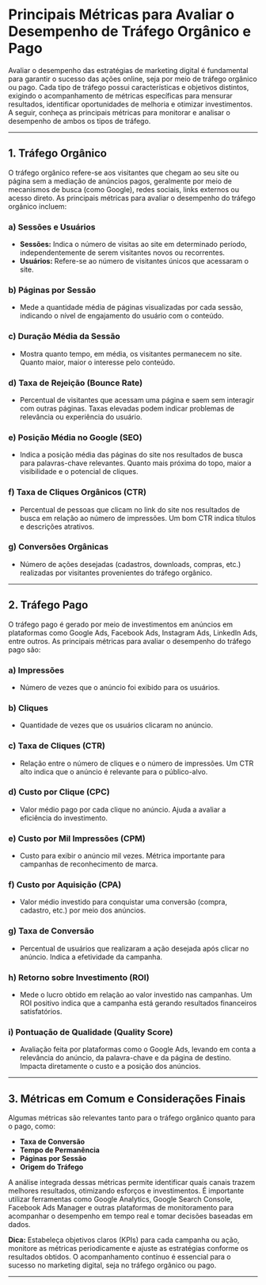
# Principais Métricas para Avaliar o Desempenho de Tráfego Orgânico e Pago

Avaliar o desempenho das estratégias de marketing digital é fundamental para garantir o sucesso das ações online, seja por meio de tráfego orgânico ou pago. Cada tipo de tráfego possui características e objetivos distintos, exigindo o acompanhamento de métricas específicas para mensurar resultados, identificar oportunidades de melhoria e otimizar investimentos. A seguir, conheça as principais métricas para monitorar e analisar o desempenho de ambos os tipos de tráfego.

---

## 1. Tráfego Orgânico

O tráfego orgânico refere-se aos visitantes que chegam ao seu site ou página sem a mediação de anúncios pagos, geralmente por meio de mecanismos de busca (como Google), redes sociais, links externos ou acesso direto. As principais métricas para avaliar o desempenho do tráfego orgânico incluem:

### a) Sessões e Usuários

- **Sessões:** Indica o número de visitas ao site em determinado período, independentemente de serem visitantes novos ou recorrentes.
- **Usuários:** Refere-se ao número de visitantes únicos que acessaram o site.

### b) Páginas por Sessão

- Mede a quantidade média de páginas visualizadas por cada sessão, indicando o nível de engajamento do usuário com o conteúdo.

### c) Duração Média da Sessão

- Mostra quanto tempo, em média, os visitantes permanecem no site. Quanto maior, maior o interesse pelo conteúdo.

### d) Taxa de Rejeição (Bounce Rate)

- Percentual de visitantes que acessam uma página e saem sem interagir com outras páginas. Taxas elevadas podem indicar problemas de relevância ou experiência do usuário.

### e) Posição Média no Google (SEO)

- Indica a posição média das páginas do site nos resultados de busca para palavras-chave relevantes. Quanto mais próxima do topo, maior a visibilidade e o potencial de cliques.

### f) Taxa de Cliques Orgânicos (CTR)

- Percentual de pessoas que clicam no link do site nos resultados de busca em relação ao número de impressões. Um bom CTR indica títulos e descrições atrativos.

### g) Conversões Orgânicas

- Número de ações desejadas (cadastros, downloads, compras, etc.) realizadas por visitantes provenientes do tráfego orgânico.

---

## 2. Tráfego Pago

O tráfego pago é gerado por meio de investimentos em anúncios em plataformas como Google Ads, Facebook Ads, Instagram Ads, LinkedIn Ads, entre outros. As principais métricas para avaliar o desempenho do tráfego pago são:

### a) Impressões

- Número de vezes que o anúncio foi exibido para os usuários.

### b) Cliques

- Quantidade de vezes que os usuários clicaram no anúncio.

### c) Taxa de Cliques (CTR)

- Relação entre o número de cliques e o número de impressões. Um CTR alto indica que o anúncio é relevante para o público-alvo.

### d) Custo por Clique (CPC)

- Valor médio pago por cada clique no anúncio. Ajuda a avaliar a eficiência do investimento.

### e) Custo por Mil Impressões (CPM)

- Custo para exibir o anúncio mil vezes. Métrica importante para campanhas de reconhecimento de marca.

### f) Custo por Aquisição (CPA)

- Valor médio investido para conquistar uma conversão (compra, cadastro, etc.) por meio dos anúncios.

### g) Taxa de Conversão

- Percentual de usuários que realizaram a ação desejada após clicar no anúncio. Indica a efetividade da campanha.

### h) Retorno sobre Investimento (ROI)

- Mede o lucro obtido em relação ao valor investido nas campanhas. Um ROI positivo indica que a campanha está gerando resultados financeiros satisfatórios.

### i) Pontuação de Qualidade (Quality Score)

- Avaliação feita por plataformas como o Google Ads, levando em conta a relevância do anúncio, da palavra-chave e da página de destino. Impacta diretamente o custo e a posição dos anúncios.

---

## 3. Métricas em Comum e Considerações Finais

Algumas métricas são relevantes tanto para o tráfego orgânico quanto para o pago, como:

- **Taxa de Conversão**
- **Tempo de Permanência**
- **Páginas por Sessão**
- **Origem do Tráfego**

A análise integrada dessas métricas permite identificar quais canais trazem melhores resultados, otimizando esforços e investimentos. É importante utilizar ferramentas como Google Analytics, Google Search Console, Facebook Ads Manager e outras plataformas de monitoramento para acompanhar o desempenho em tempo real e tomar decisões baseadas em dados.

**Dica:** Estabeleça objetivos claros (KPIs) para cada campanha ou ação, monitore as métricas periodicamente e ajuste as estratégias conforme os resultados obtidos. O acompanhamento contínuo é essencial para o sucesso no marketing digital, seja no tráfego orgânico ou pago.

---
```